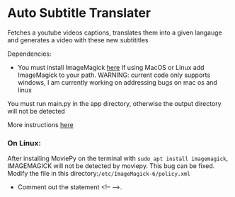 # Auto Subtitle Translater
Fetches a youtube videos captions, translates them into a given langauge and generates a video with these new subtititles

Dependencies: 
- You must install ImageMagick [here](https://imagemagick.org/script/download.php)
If using MacOS or Linux add ImageMagick to your path.
WARNING: current code only supports windows, I am currently working on addressing bugs on mac os and linux

You must run main.py in the app directory, otherwise the output directory will not be detected

More instructions [here](https://pypi.org/project/moviepy/)

### On Linux: 
After installing MoviePy on the terminal with `sudo apt install imagemagick`, IMAGEMAGICK will not be detected by moviepy. This bug can be fixed. 
Modify the file in this directory:`/etc/ImageMagick-6/policy.xml`
- Comment out the statement <!– <policy domain=”path” rights=”none” pattern=”@*” /> –>.
